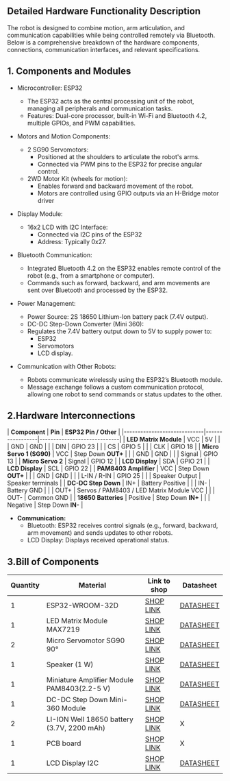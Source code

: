 **<h2>Detailed Hardware Functionality Description</h2>**

The robot is designed to combine motion, arm articulation, and communication capabilities while being controlled remotely via Bluetooth. Below is a comprehensive breakdown of the hardware components, connections, communication interfaces, and relevant specifications.

**<h2>1. Components and Modules</h2>**

- Microcontroller: ESP32

     - The ESP32 acts as the central processing unit of the robot, managing all peripherals and communication tasks.
     - Features: Dual-core processor, built-in Wi-Fi and Bluetooth 4.2, multiple GPIOs, and PWM capabilities.
- Motors and Motion Components:
   - 2 SG90 Servomotors:
      - Positioned at the shoulders to articulate the robot's arms.
      - Connected via PWM pins to the ESP32 for precise angular control.
   - 2WD Motor Kit (wheels for motion):
      - Enables forward and backward movement of the robot.
      - Motors are controlled using GPIO outputs via an H-Bridge motor driver
- Display Module:
   - 16x2 LCD with I2C Interface:
      - Connected via I2C pins of the ESP32
      - Address: Typically 0x27.
- Bluetooth Communication:
  - Integrated Bluetooth 4.2 on the ESP32 enables remote control of the robot (e.g., from a smartphone or computer).
  - Commands such as forward, backward, and arm movements are sent over Bluetooth and processed by the ESP32.
- Power Management:
  - Power Source: 2S 18650 Lithium-Ion battery pack (7.4V output).
  - DC-DC Step-Down Converter (Mini 360):
  - Regulates the 7.4V battery output down to 5V to supply power to:
      - ESP32
      - Servomotors
      - LCD display.
- Communication with Other Robots:
 
   - Robots communicate wirelessly using the ESP32’s Bluetooth module.
   - Message exchange follows a custom communication protocol, allowing one robot to send commands or status updates to the other.
  
**<h2>2.Hardware Interconnections</h2>**
| **Component**               | **Pin**         | **ESP32 Pin / Other**       |
|-----------------------------|-----------------|-----------------------------|
| **LED Matrix Module**       | VCC             | 5V                          |
|                             | GND             | GND                         |
|                             | DIN             | GPIO 23                     |
|                             | CS              | GPIO 5                      |
|                             | CLK             | GPIO 18                     |
| **Micro Servo 1 (SG90)**    | VCC             | Step Down **OUT+**          |
|                             | GND             | GND                         |
|                             | Signal          | GPIO 13                     |
| **Micro Servo 2**           | Signal          | GPIO 12                     |
| **LCD Display**             | SDA             | GPIO 21                     |
| **LCD Display**             | SCL             | GPIO 22                     |
| **PAM8403 Amplifier**       | VCC             | Step Down **OUT+**          |
|                             | GND             | GND                         |
|                             | L-IN / R-IN     | GPIO 25                     |
|                             | Speaker Output  | Speaker terminals           |
| **DC-DC Step Down**         | IN+             | Battery Positive            |
|                             | IN-             | Battery GND                 |
|                             | OUT+            | Servos / PAM8403 / LED Matrix Module VCC        |
|                             | OUT-            | Common GND                  |
| **18650 Batteries**         | Positive        | Step Down **IN+**           |
|                             | Negative        | Step Down **IN-**           |

 - **Communication:**
   - Bluetooth: ESP32 receives control signals (e.g., forward, backward, arm movement) and sends updates to other robots.
   - LCD Display: Displays received operational status.


 **<h2>3.Bill of Components</h2>**
 

| Quantity | Material                                   | Link to shop  										                                                                         | Datasheet     |
|----------|--------------------------------------------|------------------------------------------------------------------------------------------------------------------------------------------------------------------------|---------------|
|    1| ESP32-WROOM-32D                            | [SHOP LINK](https://www.sigmanortec.ro/placa-dezvoltare-esp32-cu-wifi-si-bluetooth)   										 | [DATASHEET](https://www.espressif.com/sites/default/files/documentation/esp32-wroom-32d_esp32-wroom-32u_datasheet_en.pdf) |
|    1     | LED Matrix Module MAX7219                  | [SHOP LINK](https://www.optimusdigital.ro/ro/optoelectronice-matrice-de-led-uri/118-modul-cu-matrice-de-led-uri-max7219.html?search_query=matrice+led&results=51)      | [DATASHEET](https://www.analog.com/media/en/technical-documentation/data-sheets/MAX7219-MAX7221.pdf) |
|    2     | Micro Servomotor SG90 90°                  | [SHOP LINK](https://www.optimusdigital.ro/ro/motoare-servomotoare/26-micro-servomotor-sg90.html?search_query=servomotor&results=116)               			 | [DATASHEET](https://www.friendlywire.com/projects/ne555-servo-safe/SG90-datasheet.pdf) |
|    1     | Speaker (1 W)                              | [SHOP LINK](https://www.optimusdigital.ro/ro/audio-difuzoare/2147-difuzor-de-1-w.html?search_query=difuzor&results=95&HTTP_REFERER=https%3A%2F%2Fwww.optimusdigital.ro%2Fro%2Fcautare%3Fcontroller%3Dsearch%26orderby%3Dposition%26orderway%3Ddesc%26search_query%3Ddifuzor%26submit_search%3D)               															 | [DATASHEET](https://www.farnell.com/datasheets/2827522.pdf) |
|    1     | Miniature Amplifier Module PAM8403(2.2-5 V)| [SHOP LINK](https://www.sigmanortec.ro/modul-amplificator-miniatura-pam8403-22-5v?gad_source=1)               							 | [DATASHEET](https://www.mouser.com/datasheet/2/115/PAM8403-247318.pdf) |
|    1     | DC-DC Step Down Mini-360 Module            | [SHOP LINK](https://www.optimusdigital.ro/ro/surse-coboratoare-reglabile/152-modul-dc-dc-step-down-mini-360.html?search_query=modul+dc-dc+step+down+mini+360&results=1)| [DATASHEET](https://www.matts-electronics.com/wp-content/uploads/2018/06/MINI-360.pdf)|
|    2     | LI-ION Well 18650 battery (3.7V, 2200 mAh) | [SHOP LINK](https://www.dedeman.ro/ro/acumulator-li-ion-well-18650-3-7v-2200-mah/p/1050265)  										 |       X       |
|    1     | PCB board                                  | [SHOP LINK](https://www.sigmanortec.ro/Placa-PCB-prototipare-fata-dubla-7x9cm-p125747328)               								 |       X       |
|    1     | LCD Display I2C                            | [SHOP LINK](https://www.optimusdigital.ro/ro/optoelectronice-lcd-uri/2894-lcd-cu-interfata-i2c-si-backlight-albastru.html?search_query=lcd+i2c&results=17) | [DATASHEET](https://www.makershop.de/download/I2C-LCD-interface.pdf)
